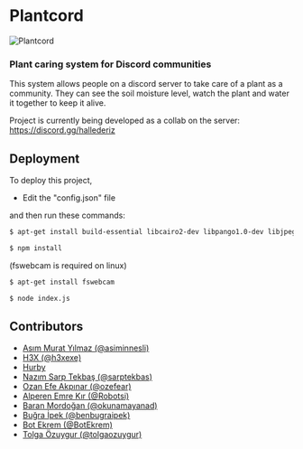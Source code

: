 # Plantcord

![Plantcord](https://raw.githubusercontent.com/tolgaozuygur/plantcord/main/.github/banner/plantcord.png)

### Plant caring system for Discord communities

This system allows people on a discord server to take care of a plant as a community.
They can see the soil moisture level, watch the plant and water it together to keep it alive.

Project is currently being developed as a collab on the server: https://discord.gg/hallederiz

## Deployment

To deploy this project,
- Edit the "config.json" file

and then run these commands:
``` bash
$ apt-get install build-essential libcairo2-dev libpango1.0-dev libjpeg-dev libgif-dev librsvg2-dev
```
``` bash
$ npm install
```
(fswebcam is required on linux)
``` bash
$ apt-get install fswebcam
```
``` bash
$ node index.js
```
## Contributors

- [Asım Murat Yılmaz (@asiminnesli)](https://github.com/asiminnesli)
- [H3X (@h3xexe)](https://github.com/h3xexe)
- [Hurby](https://dribbble.com/hurby24)
- [Nazım Sarp Tekbaş (@sarptekbas)](https://github.com/sarptekbas)
- [Ozan Efe Akpınar (@ozefear)](https://ozefear.me)
- [Alperen Emre Kır (@Robotsi)](https://github.com/Robotsi)
- [Baran Mordoğan (@okunamayanad)](https://github.com/okunamayanad)
- [Buğra İpek (@benbugraipek)](https://www.instagram.com/benbugraipek/)
- [Bot Ekrem (@BotEkrem)](https://github.com/BotEkrem)
- [Tolga Özuygur (@tolgaozuygur)](https://github.com/tolgaozuygur)
